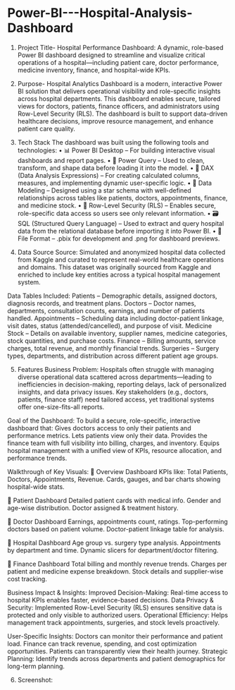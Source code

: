 # Power-BI---Hospital-Analysis-Dashboard

1. Project Title-
Hospital Performance Dashboard:
A dynamic, role-based Power BI dashboard designed to streamline and visualize critical operations of a hospital—including patient care, doctor performance, medicine inventory, finance, and hospital-wide KPIs.

2. Purpose-
Hospital Analytics Dashboard is a modern, interactive Power BI solution that delivers operational visibility and role-specific insights across hospital departments. This dashboard enables secure, tailored views for doctors, patients, finance officers, and administrators using Row-Level Security (RLS). The dashboard is built to support data-driven healthcare decisions, improve resource management, and enhance patient care quality.

3. Tech Stack
The dashboard was built using the following tools and technologies:
• 📊 Power BI Desktop – For building interactive visual dashboards and report pages.
• 📂 Power Query – Used to clean, transform, and shape data before loading it into the model.
• 🧠 DAX (Data Analysis Expressions) – For creating calculated columns, measures, and implementing dynamic user-specific logic.
• 📝 Data Modeling – Designed using a star schema with well-defined relationships across tables like patients, doctors, appointments, finance, and medicine stock.
• 🔐 Row-Level Security (RLS) – Enables secure, role-specific data access so users see only relevant information.
• 🗃️ SQL (Structured Query Language) – Used to extract and query hospital data from the relational database before importing it into Power BI.
• 📁 File Format – .pbix for development and .png for dashboard previews.

4. Data Source
Source: Simulated and anonymized hospital data collected from Kaggle and curated to represent real-world healthcare operations and domains.
This dataset was originally sourced from Kaggle and enriched to include key entities across a typical hospital management system.

Data Tables Included:
Patients – Demographic details, assigned doctors, diagnosis records, and treatment plans.
Doctors – Doctor names, departments, consultation counts, earnings, and number of patients handled.
Appointments – Scheduling data including doctor-patient linkage, visit dates, status (attended/cancelled), and purpose of visit.
Medicine Stock – Details on available inventory, supplier names, medicine categories, stock quantities, and purchase costs.
Finance – Billing amounts, service charges, total revenue, and monthly financial trends.
Surgeries – Surgery types, departments, and distribution across different patient age groups.

5. Features
Business Problem:
Hospitals often struggle with managing diverse operational data scattered across departments—leading to inefficiencies in decision-making, reporting delays, lack of personalized insights, and data privacy issues. Key stakeholders (e.g., doctors, patients, finance staff) need tailored access, yet traditional systems offer one-size-fits-all reports.

Goal of the Dashboard:
To build a secure, role-specific, interactive dashboard that:
Gives doctors access to only their patients and performance metrics.
Lets patients view only their data.
Provides the finance team with full visibility into billing, charges, and inventory.
Equips hospital management with a unified view of KPIs, resource allocation, and performance trends.

Walkthrough of Key Visuals:
🔹 Overview Dashboard
KPIs like: Total Patients, Doctors, Appointments, Revenue.
Cards, gauges, and bar charts showing hospital-wide stats.

🔹 Patient Dashboard
Detailed patient cards with medical info.
Gender and age-wise distribution.
Doctor assigned & treatment history.

🔹 Doctor Dashboard
Earnings, appointments count, ratings.
Top-performing doctors based on patient volume.
Doctor-patient linkage table for analysis.

🔹 Hospital Dashboard
Age group vs. surgery type analysis.
Appointments by department and time.
Dynamic slicers for department/doctor filtering.

🔹 Finance Dashboard
Total billing and monthly revenue trends.
Charges per patient and medicine expense breakdown.
Stock details and supplier-wise cost tracking.

Business Impact & Insights:
Improved Decision-Making: Real-time access to hospital KPIs enables faster, evidence-based decisions.
Data Privacy & Security: Implemented Row-Level Security (RLS) ensures sensitive data is protected and only visible to authorized users.
Operational Efficiency: Helps management track appointments, surgeries, and stock levels proactively.

User-Specific Insights:
Doctors can monitor their performance and patient load.
Finance can track revenue, spending, and cost optimization opportunities.
Patients can transparently view their health journey.
Strategic Planning: Identify trends across departments and patient demographics for long-term planning.

6. Screenshot: 




